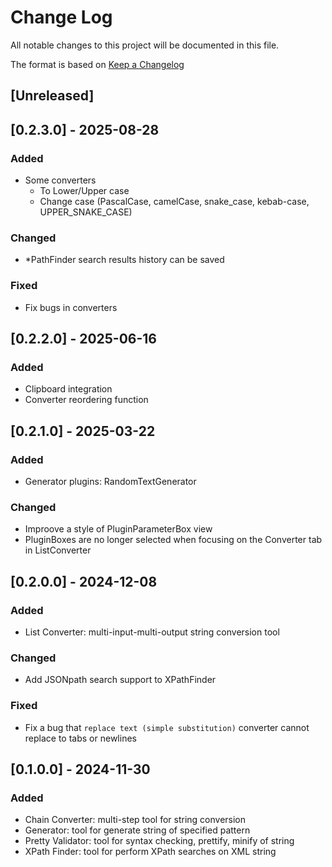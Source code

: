 # Change Log

All notable changes to this project will be documented in this file.

The format is based on [Keep a Changelog](https://keepachangelog.com/en/1.1.0/)

## [Unreleased]

## [0.2.3.0] - 2025-08-28

### Added

* Some converters
  * To Lower/Upper case
  * Change case (PascalCase, camelCase, snake_case, kebab-case, UPPER_SNAKE_CASE)

### Changed

* *PathFinder search results history can be saved

### Fixed

* Fix bugs in converters

## [0.2.2.0] - 2025-06-16

### Added

* Clipboard integration
* Converter reordering function

## [0.2.1.0] - 2025-03-22

### Added

* Generator plugins: RandomTextGenerator

### Changed

* Improove a style of PluginParameterBox view
* PluginBoxes are no longer selected when focusing on the Converter tab in ListConverter

## [0.2.0.0] - 2024-12-08

### Added

* List Converter: multi-input-multi-output string conversion tool

### Changed

* Add JSONpath search support to XPathFinder

### Fixed

* Fix a bug that `replace text (simple substitution)` converter cannot replace to tabs or newlines

## [0.1.0.0] - 2024-11-30

### Added

* Chain Converter: multi-step tool for string conversion
* Generator: tool for generate string of specified pattern
* Pretty Validator: tool for syntax checking, prettify, minify of string
* XPath Finder: tool for perform XPath searches on XML string